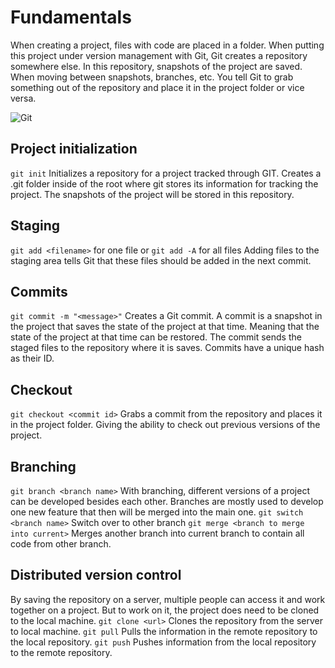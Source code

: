 # Fundamentals
When creating a project, files with code are placed in a folder. When putting this project under version management with Git, Git creates a repository somewhere else. In this repository, snapshots of the project are saved. When moving between snapshots, branches, etc. You tell Git to grab something out of the repository and place it in the project folder or vice versa.

![Git](/img/git/git-overview.png)
## Project initialization
`git init`
Initializes a repository for a project tracked through GIT. Creates a .git folder inside of the root where git stores its information for tracking the project. The snapshots of the project will be stored in this repository.
## Staging
`git add <filename>` for one file or `git add -A` for all files
Adding files to the staging area tells Git that these files should be added in the next commit.
## Commits
`git commit -m "<message>"`
Creates a Git commit. A commit is a snapshot in the project that saves the state of the project at that time. Meaning that the state of the project at that time can be restored. The commit sends the staged files to the repository where it is saves. Commits have a unique hash as their ID.
## Checkout
`git checkout <commit id>`
Grabs a commit from the repository and places it in the project folder. Giving the ability to check out previous versions of the project.
## Branching
`git branch <branch name>`
With branching, different versions of a project can be developed besides each other. Branches are mostly used to develop one new feature that then will be merged into the main one.
`git switch <branch name>`
Switch over to other branch
`git merge <branch to merge into current>`
Merges another branch into current branch to contain all code from other branch.
## Distributed version control
By saving the repository on a server, multiple people can access it and work together on a project. But to work on it, the project does need to be cloned to the local machine.
`git clone <url>`
Clones the repository from the server to local machine.
`git pull`
Pulls the information in the remote repository to the local repository.
`git push`
Pushes information from the local repository to the remote repository.